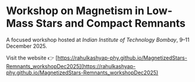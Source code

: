 # Workshop on Magnetism in Low-Mass Stars and Compact Remnants

A focused workshop hosted at *Indian Institute of Technology Bombay*, 9–11 December 2025.

Visit the website 👉 [https://rahulkashyap-phy.github.io/MagnetizedStars-Remnants_workshopDec2025](https://rahulkashyap-phy.github.io/MagnetizedStars-Remnants_workshopDec2025)
